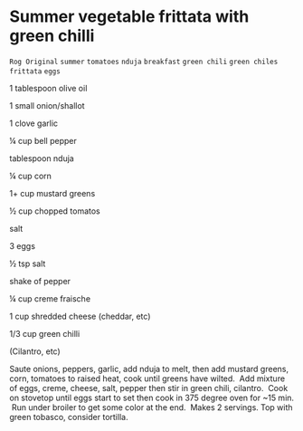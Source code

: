 # Summer vegetable frittata with green chilli

`Rog Original` `summer` `tomatoes` `nduja` `breakfast` `green chili` `green chiles` `frittata` `eggs`

1 tablespoon olive oil

1 small onion/shallot

1 clove garlic

¼ cup bell pepper

tablespoon nduja

¼ cup corn

1\+ cup mustard greens

½ cup chopped tomatos

salt

3 eggs

½ tsp salt

shake of pepper

¼ cup creme fraische

1 cup shredded cheese \(cheddar, etc\)

1/3 cup green chilli

\(Cilantro, etc\)

Saute onions, peppers, garlic, add nduja to melt, then add mustard greens, corn, tomatoes to raised heat, cook until greens have wilted.  Add mixture of eggs, creme, cheese, salt, pepper then stir in green chili, cilantro.  Cook on stovetop until eggs start to set then cook in 375 degree oven for ~15 min.  Run under broiler to get some color at the end.  Makes 2 servings. Top with green tobasco, consider tortilla.
